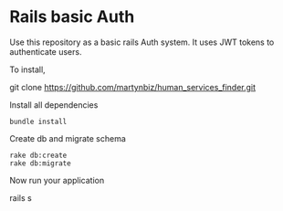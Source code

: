 # Rails basic Auth

Use this repository as a basic rails Auth system. It uses JWT tokens to authenticate users.

To install,

git clone https://github.com/martynbiz/human_services_finder.git

Install all dependencies

```
bundle install
```

Create db and migrate schema

```
rake db:create
rake db:migrate
```

Now run your application

rails s
